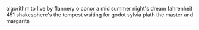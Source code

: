 algorithm to live by
flannery o conor
a mid summer night's dream
fahrenheit 451
shakesphere's the tempest
waiting for godot
sylvia plath
the master and margarita
